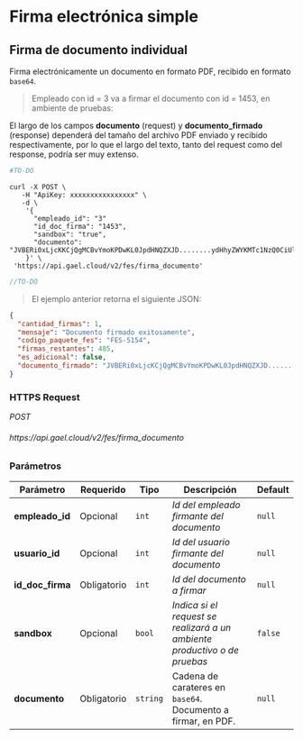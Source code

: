 # Firma electrónica simple

## Firma de documento individual

Firma electrónicamente un documento en formato PDF, recibido en formato `base64`.

> Empleado con id = 3 va a firmar el documento con id = 1453, en ambiente de pruebas:

<aside class="notice">
    El largo de los campos <b>documento</b> (request) y <b>documento_firmado</b> (response) dependerá del tamaño del archivo PDF enviado y recibido respectivamente, por lo que el largo del texto, tanto del request como del response, podría ser muy extenso.
</aside>

```python
#TO-DO
```

```shell
curl -X POST \
   -H "ApiKey: xxxxxxxxxxxxxxxx" \
   -d \
    '{
      "empleado_id": "3"
      "id_doc_firma": "1453",
      "sandbox": "true",
      "documento": "JVBERi0xLjcKKCjQgMCBvYmoKPDwKL0JpdHNQZXJD........ydHhyZWYKMTc1NzQ0CiUlRU9GCg=="
    }' \
 'https://api.gael.cloud/v2/fes/firma_documento'
```

```javascript
//TO-DO
```

> El ejemplo anterior retorna el siguiente JSON:

```json
{
  "cantidad_firmas": 1,
  "mensaje": "Documento firmado exitosamente",
  "codigo_paquete_fes": "FES-5154",
  "firmas_restantes": 485,
  "es_adicional": false,
  "documento_firmado": "JVBERi0xLjcKCjQgMCBvYmoKPDwKL0JpdHNQZXJD........ydHhyZWYKMTc1NzQ0CiUlRU9GCg=="
}
```

### HTTPS Request

<aside class="api-endpoint">
    <div class="endpoint-data">
        <i class="label label-post">POST</i>
        <h6>https://api.gael.cloud/v2/fes/firma_documento</h6>
    </div>
</aside>

### Parámetros

Parámetro | Requerido | Tipo | Descripción | Default
--------- | ------- | ----------- | ----------- | -----------
<b>empleado_id</b> | Opcional | `int` | *Id del empleado firmante del documento*| `null`
<b>usuario_id</b> | Opcional | `int` | *Id del usuario firmante del documento*| `null`
<b>id_doc_firma</b> | Obligatorio | `int` | *Id del documento a firmar* | `null`
<b>sandbox</b> | Opcional | `bool` | *Indica si el request se realizará a un ambiente productivo o de pruebas* | `false`
<b>documento</b> | Obligatorio | `string` | Cadena de carateres en `base64`. Documento a firmar, en PDF. |`null`
